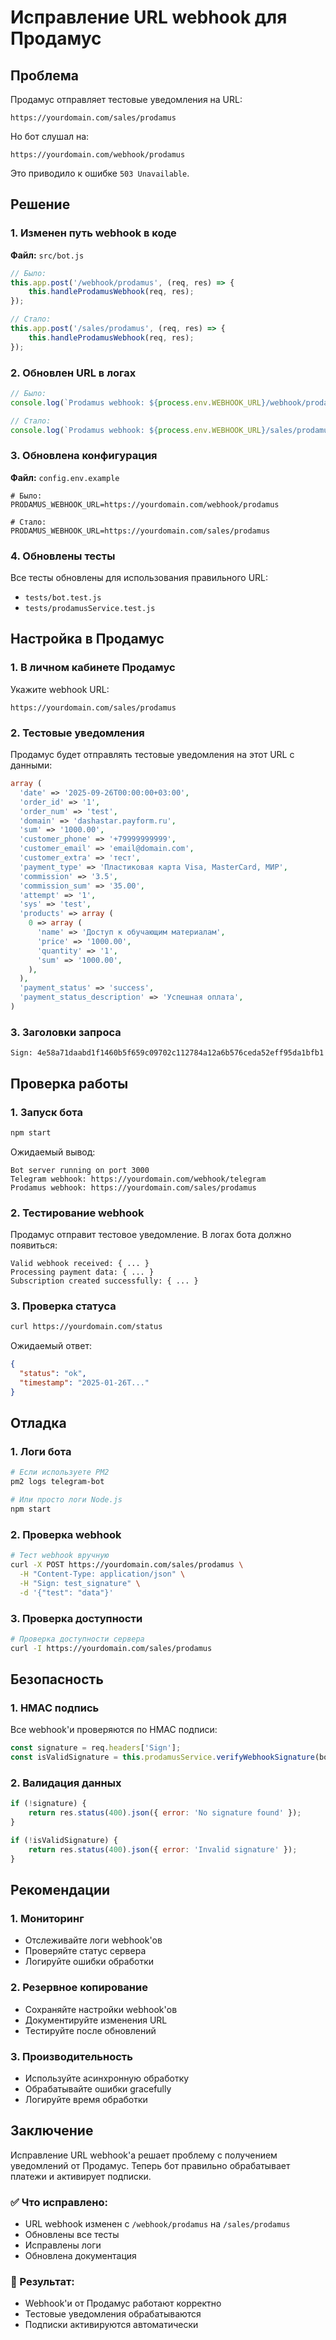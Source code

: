 # Исправление URL webhook для Продамус

## Проблема

Продамус отправляет тестовые уведомления на URL:
```
https://yourdomain.com/sales/prodamus
```

Но бот слушал на:
```
https://yourdomain.com/webhook/prodamus
```

Это приводило к ошибке `503 Unavailable`.

## Решение

### 1. Изменен путь webhook в коде

**Файл:** `src/bot.js`

```javascript
// Было:
this.app.post('/webhook/prodamus', (req, res) => {
    this.handleProdamusWebhook(req, res);
});

// Стало:
this.app.post('/sales/prodamus', (req, res) => {
    this.handleProdamusWebhook(req, res);
});
```

### 2. Обновлен URL в логах

```javascript
// Было:
console.log(`Prodamus webhook: ${process.env.WEBHOOK_URL}/webhook/prodamus`);

// Стало:
console.log(`Prodamus webhook: ${process.env.WEBHOOK_URL}/sales/prodamus`);
```

### 3. Обновлена конфигурация

**Файл:** `config.env.example`

```env
# Было:
PRODAMUS_WEBHOOK_URL=https://yourdomain.com/webhook/prodamus

# Стало:
PRODAMUS_WEBHOOK_URL=https://yourdomain.com/sales/prodamus
```

### 4. Обновлены тесты

Все тесты обновлены для использования правильного URL:
- `tests/bot.test.js`
- `tests/prodamusService.test.js`

## Настройка в Продамус

### 1. В личном кабинете Продамус

Укажите webhook URL:
```
https://yourdomain.com/sales/prodamus
```

### 2. Тестовые уведомления

Продамус будет отправлять тестовые уведомления на этот URL с данными:

```php
array (
  'date' => '2025-09-26T00:00:00+03:00',
  'order_id' => '1',
  'order_num' => 'test',
  'domain' => 'dashastar.payform.ru',
  'sum' => '1000.00',
  'customer_phone' => '+79999999999',
  'customer_email' => 'email@domain.com',
  'customer_extra' => 'тест',
  'payment_type' => 'Пластиковая карта Visa, MasterCard, МИР',
  'commission' => '3.5',
  'commission_sum' => '35.00',
  'attempt' => '1',
  'sys' => 'test',
  'products' => array (
    0 => array (
      'name' => 'Доступ к обучающим материалам',
      'price' => '1000.00',
      'quantity' => '1',
      'sum' => '1000.00',
    ),
  ),
  'payment_status' => 'success',
  'payment_status_description' => 'Успешная оплата',
)
```

### 3. Заголовки запроса

```
Sign: 4e58a71daabd1f1460b5f659c09702c112784a12a6b576ceda52eff95da1bfb1
```

## Проверка работы

### 1. Запуск бота

```bash
npm start
```

Ожидаемый вывод:
```
Bot server running on port 3000
Telegram webhook: https://yourdomain.com/webhook/telegram
Prodamus webhook: https://yourdomain.com/sales/prodamus
```

### 2. Тестирование webhook

Продамус отправит тестовое уведомление. В логах бота должно появиться:

```
Valid webhook received: { ... }
Processing payment data: { ... }
Subscription created successfully: { ... }
```

### 3. Проверка статуса

```bash
curl https://yourdomain.com/status
```

Ожидаемый ответ:
```json
{
  "status": "ok",
  "timestamp": "2025-01-26T..."
}
```

## Отладка

### 1. Логи бота

```bash
# Если используете PM2
pm2 logs telegram-bot

# Или просто логи Node.js
npm start
```

### 2. Проверка webhook

```bash
# Тест webhook вручную
curl -X POST https://yourdomain.com/sales/prodamus \
  -H "Content-Type: application/json" \
  -H "Sign: test_signature" \
  -d '{"test": "data"}'
```

### 3. Проверка доступности

```bash
# Проверка доступности сервера
curl -I https://yourdomain.com/sales/prodamus
```

## Безопасность

### 1. HMAC подпись

Все webhook'и проверяются по HMAC подписи:

```javascript
const signature = req.headers['Sign'];
const isValidSignature = this.prodamusService.verifyWebhookSignature(body, signature);
```

### 2. Валидация данных

```javascript
if (!signature) {
    return res.status(400).json({ error: 'No signature found' });
}

if (!isValidSignature) {
    return res.status(400).json({ error: 'Invalid signature' });
}
```

## Рекомендации

### 1. Мониторинг

- Отслеживайте логи webhook'ов
- Проверяйте статус сервера
- Логируйте ошибки обработки

### 2. Резервное копирование

- Сохраняйте настройки webhook'ов
- Документируйте изменения URL
- Тестируйте после обновлений

### 3. Производительность

- Используйте асинхронную обработку
- Обрабатывайте ошибки gracefully
- Логируйте время обработки

## Заключение

Исправление URL webhook'а решает проблему с получением уведомлений от Продамус. Теперь бот правильно обрабатывает платежи и активирует подписки.

### ✅ Что исправлено:

- URL webhook изменен с `/webhook/prodamus` на `/sales/prodamus`
- Обновлены все тесты
- Исправлены логи
- Обновлена документация

### 🚀 Результат:

- Webhook'и от Продамус работают корректно
- Тестовые уведомления обрабатываются
- Подписки активируются автоматически
